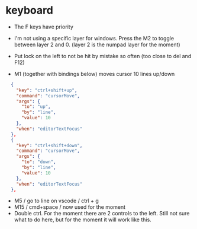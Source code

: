 # keyboard

- The F keys have priority
- I'm not using a specific layer for windows. Press the M2 to toggle between layer 2 and 0. (layer 2 is the numpad layer for the moment)

- Put lock on the left to not be hit by mistake so often (too close to del and F12)
- M1 (together with bindings below) moves cursor 10 lines up/down
```JSON
  {
    "key": "ctrl+shift+up",
    "command": "cursorMove",
    "args": {
      "to": "up",
      "by": "line",
      "value": 10
    },
    "when": "editorTextFocus"
  },
  {
    "key": "ctrl+shift+down",
    "command": "cursorMove",
    "args": {
      "to": "down",
      "by": "line",
      "value": 10
    },
    "when": "editorTextFocus"
  },
  ```

- M5 / go to line on vscode / ctrl + g
- M15 / cmd+space / now used for the moment
- Double ctrl. For the moment there are 2 controls to the left. Still not sure what to do here, but for the moment it will work like this.

